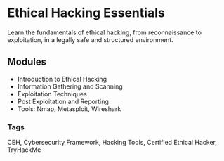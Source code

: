 # Ethical Hacking Essentials

Learn the fundamentals of ethical hacking, from reconnaissance to exploitation, in a legally safe and structured environment.

## Modules
- Introduction to Ethical Hacking
- Information Gathering and Scanning
- Exploitation Techniques
- Post Exploitation and Reporting
- Tools: Nmap, Metasploit, Wireshark

### Tags
CEH, Cybersecurity Framework, Hacking Tools, Certified Ethical Hacker, TryHackMe